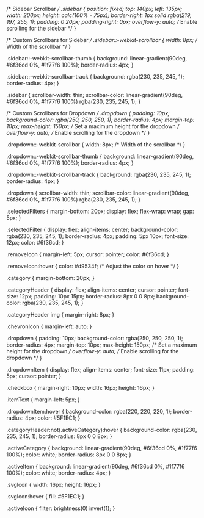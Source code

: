 /* Sidebar Scrollbar */
.sidebar {
  position: fixed;
  top: 140px;
  left: 135px;
  width: 200px;
  height: calc(100% - 75px);
  border-right: 1px solid rgba(219, 197, 255, 1);
  padding: 0 20px;
  padding-right: 0px;
  overflow-y: auto; /* Enable scrolling for the sidebar */
}

/* Custom Scrollbars for Sidebar */
.sidebar::-webkit-scrollbar {
  width: 8px; /* Width of the scrollbar */
}

.sidebar::-webkit-scrollbar-thumb {
  background: linear-gradient(90deg, #6f36cd 0%, #1f77f6 100%);
  border-radius: 4px;
}

.sidebar::-webkit-scrollbar-track {
  background: rgba(230, 235, 245, 1);
  border-radius: 4px;
}

.sidebar {
  scrollbar-width: thin;
  scrollbar-color: linear-gradient(90deg, #6f36cd 0%, #1f77f6 100%) rgba(230, 235, 245, 1);
}

/* Custom Scrollbars for Dropdown */
.dropdown {
  padding: 10px;
  background-color: rgba(250, 250, 250, 1);
  border-radius: 4px;
  margin-top: 10px;
  max-height: 150px; /* Set a maximum height for the dropdown */
  overflow-y: auto; /* Enable scrolling for the dropdown */
}

.dropdown::-webkit-scrollbar {
  width: 8px; /* Width of the scrollbar */
}

.dropdown::-webkit-scrollbar-thumb {
  background: linear-gradient(90deg, #6f36cd 0%, #1f77f6 100%);
  border-radius: 4px;
}

.dropdown::-webkit-scrollbar-track {
  background: rgba(230, 235, 245, 1);
  border-radius: 4px;
}

.dropdown {
  scrollbar-width: thin;
  scrollbar-color: linear-gradient(90deg, #6f36cd 0%, #1f77f6 100%) rgba(230, 235, 245, 1);
}

.selectedFilters {
  margin-bottom: 20px;
  display: flex;
  flex-wrap: wrap;
  gap: 5px;
}

.selectedFilter {
  display: flex;
  align-items: center;
  background-color: rgba(230, 235, 245, 1);
  border-radius: 4px;
  padding: 5px 10px;
  font-size: 12px;
  color: #6f36cd;
}

.removeIcon {
  margin-left: 5px;
  cursor: pointer;
  color: #6f36cd;
}

.removeIcon:hover {
  color: #d9534f; /* Adjust the color on hover */
}

.category {
  margin-bottom: 20px;
}

.categoryHeader {
  display: flex;
  align-items: center;
  cursor: pointer;
  font-size: 12px;
  padding: 10px 15px;
  border-radius: 8px 0 0 8px;
  background-color: rgba(230, 235, 245, 1);
}

.categoryHeader img {
  margin-right: 8px;
}

.chevronIcon {
  margin-left: auto;
}

.dropdown {
  padding: 10px;
  background-color: rgba(250, 250, 250, 1);
  border-radius: 4px;
  margin-top: 10px;
  max-height: 150px; /* Set a maximum height for the dropdown */
  overflow-y: auto; /* Enable scrolling for the dropdown */
}

.dropdownItem {
  display: flex;
  align-items: center;
  font-size: 11px;
  padding: 5px;
  cursor: pointer;
}

.checkbox {
  margin-right: 10px;
  width: 16px;
  height: 16px;
}

.itemText {
  margin-left: 5px;
}

.dropdownItem:hover {
  background-color: rgba(220, 220, 220, 1);
  border-radius: 4px;
  color: #5F1EC1;
}

.categoryHeader:not(.activeCategory):hover {
  background-color: rgba(230, 235, 245, 1);
  border-radius: 8px 0 0 8px;
}

.activeCategory {
  background: linear-gradient(90deg, #6f36cd 0%, #1f77f6 100%);
  color: white;
  border-radius: 8px 0 0 8px;
}

.activeItem {
  background: linear-gradient(90deg, #6f36cd 0%, #1f77f6 100%);
  color: white;
  border-radius: 4px;
}

.svgIcon {
  width: 16px;
  height: 16px;
}

.svgIcon:hover {
  fill: #5F1EC1;
}

.activeIcon {
  filter: brightness(0) invert(1);
}


